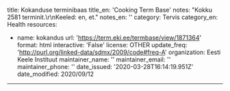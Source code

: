 title: Kokanduse terminibaas
title_en: 'Cooking Term Base'
notes: "Kokku 2581 terminit.\r\nKeeled: en, et."
notes_en: ''
category: Tervis
category_en: Health
resources:
  - name: kokandus
    url: 'https://term.eki.ee/termbase/view/1871364'
    format: html
    interactive: 'False'
license: OTHER
update_freq: 'http://purl.org/linked-data/sdmx/2009/code#freq-A'
organization: Eesti Keele Instituut
maintainer_name: ''
maintainer_email: ''
maintainer_phone: ''
date_issued: '2020-03-28T16:14:19.951Z'
date_modified: 2020/09/12
---


